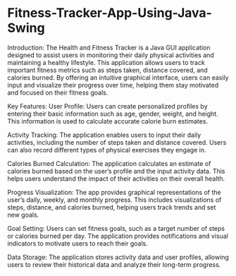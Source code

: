 # Fitness-Tracker-App-Using-Java-Swing
Introduction:
The Health and Fitness Tracker is a Java GUI application designed to assist users in monitoring their daily physical activities and maintaining a healthy lifestyle. This application allows users to track important fitness metrics such as steps taken, distance covered, and calories burned. By offering an intuitive graphical interface, users can easily input and visualize their progress over time, helping them stay motivated and focused on their fitness goals.

Key Features:
User Profile: Users can create personalized profiles by entering their basic information such as age, gender, weight, and height. This information is used to calculate accurate calorie burn estimates.

Activity Tracking: The application enables users to input their daily activities, including the number of steps taken and distance covered. Users can also record different types of physical exercises they engage in.

Calories Burned Calculation: The application calculates an estimate of calories burned based on the user’s profile and the input activity data. This helps users understand the impact of their activities on their overall health.

Progress Visualization: The app provides graphical representations of the user’s daily, weekly, and monthly progress. This includes visualizations of steps, distance, and calories burned, helping users track trends and set new goals.

Goal Setting: Users can set fitness goals, such as a target number of steps or calories burned per day. The application provides notifications and visual indicators to motivate users to reach their goals.

Data Storage: The application stores activity data and user profiles, allowing users to review their historical data and analyze their long-term progress.
